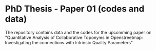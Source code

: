 # PhD Thesis - Paper 01 (codes and data)
The repository contains data and the codes for the upcomming paper on "Quantitative Analysis of Collaborative Toponyms in Openstreetmap: Investigating the connections with Intrinsic Quality Parameters"
